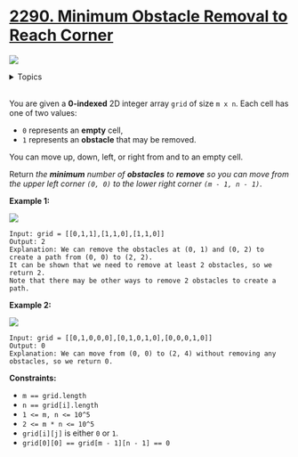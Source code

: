 # [2290. Minimum Obstacle Removal to Reach Corner](https://leetcode.cn/problems/minimum-obstacle-removal-to-reach-corner/)

![](https://img.shields.io/badge/Difficulty-Hard-red.svg)

<details>
<summary>Topics</summary>

* [`Array`](https://leetcode.com/tag/array/)
* [`Breadth-first Search`](https://leetcode.com/tag/breadth-first-search/)
* [`Graph`](https://leetcode.com/tag/graph/)
* [`Matrix`](https://leetcode.com/tag/matrix/)
* [`Shortest Path`](https://leetcode.com/tag/shortest-path/)

</details>
<br />

You are given a **0-indexed** 2D integer array `grid` of size `m x n`. Each cell has one of two values:

 + `0` represents an **empty** cell,
 + `1` represents an **obstacle** that may be removed.

You can move up, down, left, or right from and to an empty cell.

Return *the **minimum** number of **obstacles** to **remove** so you can move from the upper left corner `(0, 0)` to the lower right corner `(m - 1, n - 1)`*.

**Example 1:**

![](https://assets.leetcode.com/uploads/2022/04/06/example1drawio-1.png)

    Input: grid = [[0,1,1],[1,1,0],[1,1,0]]
    Output: 2
    Explanation: We can remove the obstacles at (0, 1) and (0, 2) to create a path from (0, 0) to (2, 2).
    It can be shown that we need to remove at least 2 obstacles, so we return 2.
    Note that there may be other ways to remove 2 obstacles to create a path.

**Example 2:**

![](https://assets.leetcode.com/uploads/2022/04/06/example1drawio.png)

    Input: grid = [[0,1,0,0,0],[0,1,0,1,0],[0,0,0,1,0]]
    Output: 0
    Explanation: We can move from (0, 0) to (2, 4) without removing any obstacles, so we return 0.

**Constraints:**

 + `m == grid.length`
 + `n == grid[i].length`
 + `1 <= m, n <= 10^5`
 + `2 <= m * n <= 10^5`
 + `grid[i][j]` is either `0` or `1`.
 + `grid[0][0] == grid[m - 1][n - 1] == 0`
